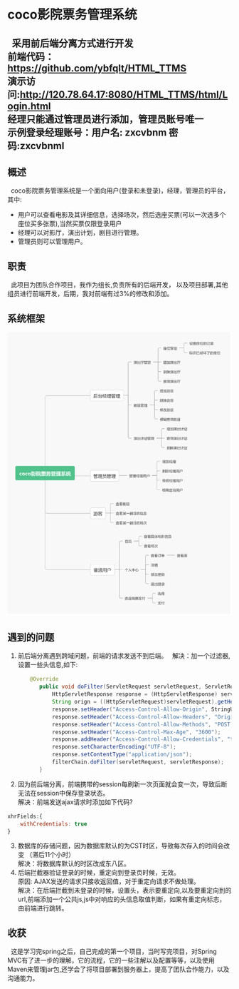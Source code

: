 # coco影院票务管理系统  
&#160;&#160;采用前后端分离方式进行开发   
前端代码：https://github.com/ybfqlt/HTML_TTMS     
演示访问:http://120.78.64.17:8080/HTML_TTMS/html/Login.html     
经理只能通过管理员进行添加，管理员账号唯一   
示例登录经理账号：用户名: zxcvbnm 密码:zxcvbnml  
---  
## 概述
&#160;&#160;coco影院票务管理系统是一个面向用户(登录和未登录)，经理，管理员的平台，其中:   
- 用户可以查看电影及其详细信息，选择场次，然后选座买票(可以一次选多个座位买多张票),当然买票仅限登录用户  
- 经理可以对影厅，演出计划，剧目进行管理。  
- 管理员则可以管理用户。 
## 职责
&#160;&#160;此项目为团队合作项目，我作为组长,负责所有的后端开发， 以及项目部署,其他组员进行前端开发，后期，我对前端有过3%的修改和添加。

## 系统框架  
![coco影院票务管理系统](https://github.com/ybfqlt/TTMS_bs1.0/blob/master/docs/%E5%9B%BE%E7%89%871.png)

## 遇到的问题
1. 前后端分离遇到跨域问题，前端的请求发送不到后端。　
解决：加一个过滤器,设置一些头信息,如下:
```java
       @Override
          public void doFilter(ServletRequest servletRequest, ServletResponse servletResponse, FilterChain filterChain) throws IOException, ServletException {
              HttpServletResponse response = (HttpServletResponse) servletResponse;
              String orign = ((HttpServletRequest)servletRequest).getHeader("Origin");
              response.setHeader("Access-Control-Allow-Origin", StringUtils.isEmpty(orign)?"*":orign);
              response.setHeader("Access-Control-Allow-Headers", "Origin, X-Requested-With, Content-Type, Accept, If-Modified-Since");
              response.setHeader("Access-Control-Allow-Methods", "POST, GET, OPTIONS, DELETE");
              response.setHeader("Access-Control-Max-Age", "3600");
              response.addHeader("Access-Control-Allow-Credentials", "true");
              response.setCharacterEncoding("UTF-8");
              response.setContentType("application/json");
              filterChain.doFilter(servletRequest, servletResponse);
          }
```
  
2. 因为前后端分离，前端携带的session每刷新一次页面就会变一次，导致后断无法在session中保存登录状态。  
解决：前端发送ajax请求时添加如下代码?
```js
xhrFields:{
    withCredentials: true
}
``` 
3. 数据库的存储问题，因为数据库默认的为CST时区，导致每次存入的时间会改变 （滞后11个小时）    
解决：将数据库默认的时区改成东八区。        
4. 后端拦截器验证登录的时候，重定向到登录页时候，无效。   
原因: AJAX发送的请求只接收返回值，对于重定向请求不做处理。　　　  
解决：在后端拦截到未登录的时候，设置头，表示要重定向,以及要重定向到的url,前端添加一个公共js,js中对响应的头信息取值判断，如果有重定向标志，由前端进行跳转。


## 收获
&#160;&#160;这是学习完spring之后，自己完成的第一个项目，当时写完项目，对Spring MVC有了进一步的理解，它的流程，它的一些注解以及配置等等，以及使用Maven来管理jar包,还学会了将项目部署到服务器上，提高了团队合作能力，以及沟通能力。